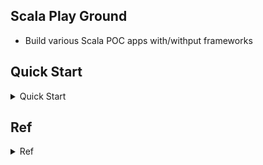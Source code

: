 ## Scala Play Ground
- Build various Scala POC apps with/withput frameworks

## Quick Start
<details>
<summary>Quick Start</summary>

- [Basic Example](./BasicExample)
- [Akka app Docker](./akkahttp-docker-example)
- [Finatra app Docker](./Finatra-docker-example)
- [urlShortener](./urlShortener) : URL shortener app
- [CRMApI](./CRMApI) : CRM demo API

## Inin project
```bash
# make a prpject /ScalaScraper
cd sbtDockerPOC
mkdir ScalaScraper 
cd ScalaScraper
sbt new scala/scala-seed.g8 -o app
# then the file structure should look like below, if success
```
</details>

## Ref
<details>
<summary>Ref</summary>

- sbt Docker
	- https://velvia.github.io/Docker-Scala-Sbt/
	- https://www.scala-sbt.org/sbt-native-packager/formats/docker.html
	- https://github.com/marcuslonnberg/sbt-docker
	- https://ithelp.ithome.com.tw/articles/10192036
- Scala works with json
	- https://mungingdata.com/scala/read-write-json/
	- https://github.com/lihaoyi/os-lib#getting-started
- Akka
	- Intro
		- https://www.baeldung.com/scala/category/akka 
	- example code
		- https://github.com/akka/akka-platform-guide/tree/main/docs-source/docs/modules/how-to/examples
		- https://github.com/yennanliu/akka-sample-cluster-docker-compose-scala
- Plat framework (prod ready framework, like django)
	- Intro
		- https://www.baeldung.com/scala/category/play-framework
		- https://www.playframework.com/

</details>
